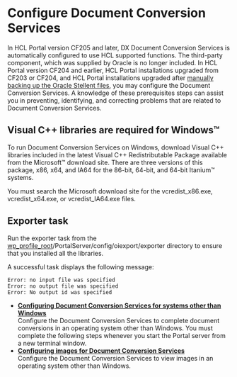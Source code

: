 # Configure Document Conversion Services

In HCL Portal version CF205 and later, DX Document Conversion Services is automatically configured to use HCL supported functions. The third-party component, which was supplied by Oracle is no longer included.  In HCL Portal version CF204 and earlier, HCL Portal installations upgraded from CF203 or CF204, and HCL Portal installations upgraded after [manually backing up the Oracle Stellent files](../dcs_backup.md), you may configure the Document Conversion Services.  A knowledge of these prerequisites steps can assist you in preventing, identifying, and correcting problems that are related to Document Conversion Services.

## Visual C++ libraries are required for Windows™

To run Document Conversion Services on Windows, download Visual C++ libraries included in the latest Visual C++ Redistributable Package available from the Microsoft™ download site. There are three versions of this package, x86, x64, and IA64 for the 86-bit, 64-bit, and 64-bit Itanium™ systems.

You must search the Microsoft download site for the vcredist\_x86.exe, vcredist\_x64.exe, or vcredist\_IA64.exe files.

## Exporter task

Run the exporter task from the [wp\_profile\_root](../../../../guide_me/wpsdirstr.md)/PortalServer/config/oiexport/exporter directory to ensure that you installed all the libraries.

A successful task displays the following message:

```
Error: no input file was specified
Error: no output file was specified
Error: No output id was specified
```

-   **[Configuring Document Conversion Services for systems other than Windows](./dcs_config_nonwin.md)**  
Configure the Document Conversion Services to complete document conversions in an operating system other than Windows. You must complete the following steps whenever you start the Portal server from a new terminal window.
-   **[Configuring images for Document Conversion Services](./dcs_config_images.md)**  
Configure the Document Conversion Services to view images in an operating system other than Windows.


